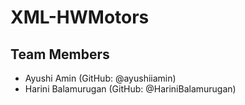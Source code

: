# XML-HWMotors
## Team Members
* Ayushi Amin (GitHub: @ayushiiamin)
* Harini Balamurugan (GitHub: @HariniBalamurugan)
